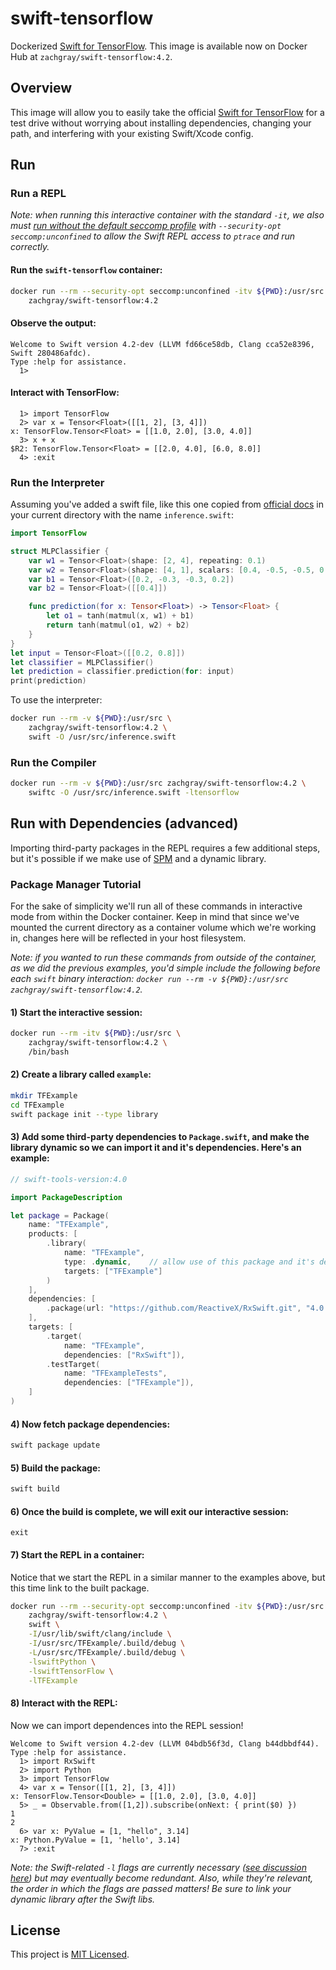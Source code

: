 # swift-tensorflow

Dockerized [Swift for TensorFlow](https://github.com/tensorflow/swift). This image is available now on Docker Hub at `zachgray/swift-tensorflow:4.2`.

## Overview

This image will allow you to easily take the official [Swift for TensorFlow](https://github.com/tensorflow/swift) for a test drive without worrying about installing dependencies, changing your path, and interfering with your existing Swift/Xcode config.

## Run
### Run a REPL

*Note: when running this interactive container with the standard `-it`, we also must [run without the default seccomp profile](https://docs.docker.com/engine/security/seccomp/) with `--security-opt seccomp:unconfined` to allow the Swift REPL access to `ptrace` and run correctly.*

#### Run the `swift-tensorflow` container:

```bash
docker run --rm --security-opt seccomp:unconfined -itv ${PWD}:/usr/src \
    zachgray/swift-tensorflow:4.2
```

#### Observe the output:

```
Welcome to Swift version 4.2-dev (LLVM fd66ce58db, Clang cca52e8396, Swift 280486afdc).
Type :help for assistance.
  1>
```

#### Interact with TensorFlow:

```
  1> import TensorFlow
  2> var x = Tensor<Float>([[1, 2], [3, 4]])
x: TensorFlow.Tensor<Float> = [[1.0, 2.0], [3.0, 4.0]]
  3> x + x
$R2: TensorFlow.Tensor<Float> = [[2.0, 4.0], [6.0, 8.0]]
  4> :exit
```

### Run the Interpreter

Assuming you've added a swift file, like this one copied from [official docs](https://github.com/tensorflow/swift/blob/master/Usage.md#interpreter) in your current directory with the name `inference.swift`:

```swift
import TensorFlow

struct MLPClassifier {
    var w1 = Tensor<Float>(shape: [2, 4], repeating: 0.1)
    var w2 = Tensor<Float>(shape: [4, 1], scalars: [0.4, -0.5, -0.5, 0.4])
    var b1 = Tensor<Float>([0.2, -0.3, -0.3, 0.2])
    var b2 = Tensor<Float>([[0.4]])

    func prediction(for x: Tensor<Float>) -> Tensor<Float> {
        let o1 = tanh(matmul(x, w1) + b1)
        return tanh(matmul(o1, w2) + b2)
    }
}
let input = Tensor<Float>([[0.2, 0.8]])
let classifier = MLPClassifier()
let prediction = classifier.prediction(for: input)
print(prediction)
```

To use the interpreter:

```bash
docker run --rm -v ${PWD}:/usr/src \
    zachgray/swift-tensorflow:4.2 \
    swift -O /usr/src/inference.swift
```

### Run the Compiler

```bash
docker run --rm -v ${PWD}:/usr/src zachgray/swift-tensorflow:4.2 \
    swiftc -O /usr/src/inference.swift -ltensorflow 
```

## Run with Dependencies (advanced)

Importing third-party packages in the REPL requires a few additional steps, but it's possible if we make use of [SPM](https://swift.org/package-manager/) and a dynamic library.

### Package Manager Tutorial

For the sake of simplicity we'll run all of these commands in interactive mode from within the Docker container. Keep in mind that since we've mounted the current directory as a container volume which we're working in, changes here will be reflected in your host filesystem.

*Note: if you wanted to run these commands from outside of the container, as we did the previous examples, you'd simple include the following before each `swift` binary interaction: `docker run --rm -v ${PWD}:/usr/src zachgray/swift-tensorflow:4.2`.*

#### 1) Start the interactive session:

```bash
docker run --rm -itv ${PWD}:/usr/src \
    zachgray/swift-tensorflow:4.2 \
    /bin/bash
```

#### 2) Create a library called `example`:

```bash
mkdir TFExample 
cd TFExample 
swift package init --type library
```

#### 3) Add some third-party dependencies to `Package.swift`, and make the library dynamic so we can import it and it's dependencies. Here's an example:

```swift
// swift-tools-version:4.0

import PackageDescription

let package = Package(
    name: "TFExample",
    products: [
        .library(
            name: "TFExample",
            type: .dynamic,    // allow use of this package and it's deps from the REPL
            targets: ["TFExample"]
        )
    ],
    dependencies: [
        .package(url: "https://github.com/ReactiveX/RxSwift.git", "4.0.0" ..< "5.0.0")
    ],
    targets: [
        .target(
            name: "TFExample",
            dependencies: ["RxSwift"]),
        .testTarget(
            name: "TFExampleTests",
            dependencies: ["TFExample"]),
    ]
)
```

#### 4) Now fetch package dependencies:

```bash
swift package update
```

#### 5) Build the package:

```bash
swift build
```

#### 6) Once the build is complete, we will exit our interactive session:

```
exit
```

#### 7) Start the REPL in a container:

Notice that we start the REPL in a similar manner to the examples above, but this time link to the built package.

```bash
docker run --rm --security-opt seccomp:unconfined -itv ${PWD}:/usr/src \
    zachgray/swift-tensorflow:4.2 \
    swift \
    -I/usr/lib/swift/clang/include \
    -I/usr/src/TFExample/.build/debug \
    -L/usr/src/TFExample/.build/debug \
    -lswiftPython \
    -lswiftTensorFlow \
    -lTFExample
```

#### 8) Interact with the REPL:

Now we can import dependences into the REPL session!

```
Welcome to Swift version 4.2-dev (LLVM 04bdb56f3d, Clang b44dbbdf44). Type :help for assistance.
  1> import RxSwift
  2> import Python
  3> import TensorFlow
  4> var x = Tensor([[1, 2], [3, 4]])
x: TensorFlow.Tensor<Double> = [[1.0, 2.0], [3.0, 4.0]]
  5> _ = Observable.from([1,2]).subscribe(onNext: { print($0) })
1
2
  6> var x: PyValue = [1, "hello", 3.14]
x: Python.PyValue = [1, 'hello', 3.14]
  7> :exit
```

*Note: the Swift-related `-l` flags are currently necessary ([see discussion here](https://github.com/google/swift/issues/4)) but may eventually become redundant. Also, while they're relevant, the order in which the flags are passed matters! Be sure to link your dynamic library after the Swift libs.*

## License

This project is [MIT Licensed](https://github.com/zachgrayio/swift-tensorflow/blob/master/LICENSE).
